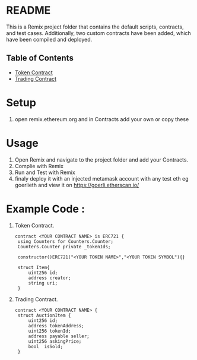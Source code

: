 # README

This is a Remix project folder that contains the default scripts, contracts, and test cases. Additionally, two custom contracts have been added, which have been compiled and deployed.

## Table of Contents

- [Token Contract](https://github.com/ZafeerMahmood/Remix/blob/main/.workspaces/remixDefault_Fyp/contracts/MorarableToken.sol)
- [Trading Contract](https://github.com/ZafeerMahmood/Remix/blob/main/.workspaces/remixDefault_Fyp/contracts/MorarableMarketContract.sol)

# Setup

1. open remix.ethereum.org and in Contracts add your own or copy these

# Usage

1. Open Remix and navigate to the project folder and add your Contracts.
2. Complie with Remix
3. Run and Test with Remix
4. finaly deploy it with an injected metamask account with any test eth eg goerlieth and view it on https://goerli.etherscan.io/


# Example Code :
1. Token Contract.
   ```solidity
   contract <YOUR CONTRACT NAME> is ERC721 {
    using Counters for Counters.Counter;
    Counters.Counter private _tokenIds;

    constructor()ERC721("<YOUR TOKEN NAME>","<YOUR TOKEN SYMBOL"){}

    struct Item{
        uint256 id;
        address creator;
        string uri;
    }
   ```
2. Trading Contract.
   ```solidity
   contract <YOUR CONTRACT NAME> {
    struct AuctionItem {
        uint256 id;
        address tokenAddress;
        uint256 tokenId;
        address payable seller;
        uint256 askingPrice;
        bool  isSold;
    }

   ```


